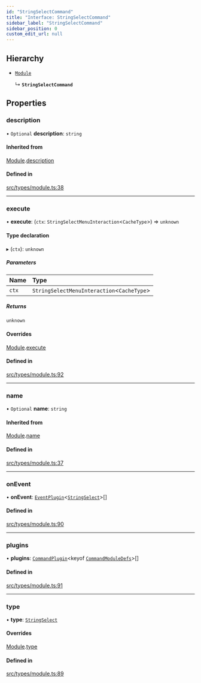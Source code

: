 ```yaml
---
id: "StringSelectCommand"
title: "Interface: StringSelectCommand"
sidebar_label: "StringSelectCommand"
sidebar_position: 0
custom_edit_url: null
---
```


## Hierarchy

- [`Module`](Module.md)

  ↳ **`StringSelectCommand`**

## Properties

### description

• `Optional` **description**: `string`

#### Inherited from

[Module](Module.md).[description](Module.md#description)

#### Defined in

[src/types/module.ts:38](https://github.com/sern-handler/handler/blob/3daacfc/src/types/module.ts#L38)

___

### execute

• **execute**: (`ctx`: `StringSelectMenuInteraction`<`CacheType`\>) => `unknown`

#### Type declaration

▸ (`ctx`): `unknown`

##### Parameters

| Name | Type |
| :------ | :------ |
| `ctx` | `StringSelectMenuInteraction`<`CacheType`\> |

##### Returns

`unknown`

#### Overrides

[Module](Module.md).[execute](Module.md#execute)

#### Defined in

[src/types/module.ts:92](https://github.com/sern-handler/handler/blob/3daacfc/src/types/module.ts#L92)

___

### name

• `Optional` **name**: `string`

#### Inherited from

[Module](Module.md).[name](Module.md#name)

#### Defined in

[src/types/module.ts:37](https://github.com/sern-handler/handler/blob/3daacfc/src/types/module.ts#L37)

___

### onEvent

• **onEvent**: [`EventPlugin`](EventPlugin.md)<[`StringSelect`](../enums/CommandType.md#stringselect)\>[]

#### Defined in

[src/types/module.ts:90](https://github.com/sern-handler/handler/blob/3daacfc/src/types/module.ts#L90)

___

### plugins

• **plugins**: [`CommandPlugin`](CommandPlugin.md)<keyof [`CommandModuleDefs`](../modules.md#commandmoduledefs)\>[]

#### Defined in

[src/types/module.ts:91](https://github.com/sern-handler/handler/blob/3daacfc/src/types/module.ts#L91)

___

### type

• **type**: [`StringSelect`](../enums/CommandType.md#stringselect)

#### Overrides

[Module](Module.md).[type](Module.md#type)

#### Defined in

[src/types/module.ts:89](https://github.com/sern-handler/handler/blob/3daacfc/src/types/module.ts#L89)
